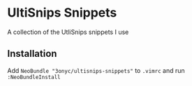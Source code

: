 # UltiSnips Snippets

A collection of the UtliSnips snippets I use

## Installation

Add `NeoBundle "3onyc/ultisnips-snippets"` to `.vimrc` and run `:NeoBundleInstall`
